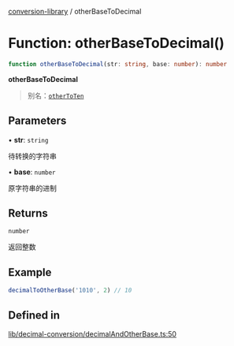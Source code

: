 [conversion-library](../globals.md) / otherBaseToDecimal

# Function: otherBaseToDecimal()

```ts
function otherBaseToDecimal(str: string, base: number): number
```

**otherBaseToDecimal**

> 别名：[`otherToTen`](otherToTen)

## Parameters

• **str**: `string`

待转换的字符串

• **base**: `number`

原字符串的进制

## Returns

`number`

返回整数

## Example

```ts
decimalToOtherBase('1010', 2) // 10
```

## Defined in

[lib/decimal-conversion/decimalAndOtherBase.ts:50](https://github.com/fxss5201/conversion-library/blob/main/lib/decimal-conversion/decimalAndOtherBase.ts#L50)
